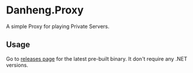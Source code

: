 # Danheng.Proxy

A simple Proxy for playing Private Servers.

## Usage

Go to [releases page](https://github.com/Deuteriunt/Danheng.Proxy/releases) for the latest pre-built binary. It don't require any .NET versions.
